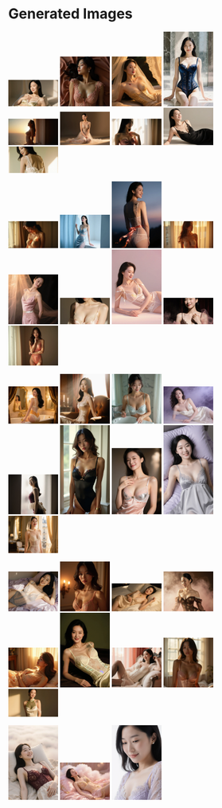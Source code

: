 # Generated Images



<img src="2025_10_04_01.webp" width="100"/> <img src="2025_10_04_02.webp" width="100"/> <img src="2025_10_04_03.webp" width="100"/> <img src="2025_10_04_04.webp" width="100"/> <img src="2025_10_04_05.webp" width="100"/> <img src="2025_10_04_06.webp" width="100"/> <img src="2025_10_04_07.webp" width="100"/> <img src="2025_10_04_08.webp" width="100"/> <img src="2025_10_04_09.webp" width="100"/>

<img src="2025_10_04_10.webp" width="100"/> <img src="2025_10_04_11.webp" width="100"/> <img src="2025_10_04_12.webp" width="100"/> <img src="2025_10_04_13.webp" width="100"/> <img src="2025_10_04_14.webp" width="100"/> <img src="2025_10_04_15.webp" width="100"/> <img src="2025_10_04_16.webp" width="100"/> <img src="2025_10_04_17.webp" width="100"/> <img src="2025_10_04_18.webp" width="100"/>

<img src="2025_10_04_19.webp" width="100"/> <img src="2025_10_04_20.webp" width="100"/> <img src="2025_10_04_21.webp" width="100"/> <img src="2025_10_04_22.webp" width="100"/> <img src="2025_10_04_23.webp" width="100"/> <img src="2025_10_04_24.webp" width="100"/> <img src="2025_10_04_25.webp" width="100"/> <img src="2025_10_04_26.webp" width="100"/> <img src="2025_10_04_27.webp" width="100"/>

<img src="2025_10_04_28.webp" width="100"/> <img src="2025_10_04_29.webp" width="100"/> <img src="2025_10_04_30.webp" width="100"/> <img src="2025_10_04_31.webp" width="100"/> <img src="2025_10_04_32.webp" width="100"/> <img src="2025_10_04_33.webp" width="100"/> <img src="2025_10_04_34.webp" width="100"/> <img src="2025_10_04_35.webp" width="100"/> <img src="2025_10_04_36.webp" width="100"/>

<img src="2025_10_04_37.webp" width="100"/> <img src="2025_10_04_38.webp" width="100"/> <img src="2025_10_04_39.webp" width="100"/>